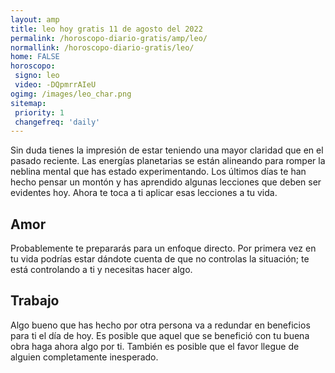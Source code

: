 ```yaml
---
layout: amp
title: leo hoy gratis 11 de agosto del 2022 
permalink: /horoscopo-diario-gratis/amp/leo/
normallink: /horoscopo-diario-gratis/leo/
home: FALSE
horoscopo:
 signo: leo
 video: -DQpmrrAIeU
ogimg: /images/leo_char.png
sitemap:
 priority: 1
 changefreq: 'daily'
---
```



Sin duda tienes la impresión de estar teniendo una mayor claridad que en el pasado reciente. Las energías planetarias se están alineando para romper la neblina mental que has estado experimentando. Los últimos días te han hecho pensar un montón y has aprendido algunas lecciones que deben ser evidentes hoy. Ahora te toca a ti aplicar esas lecciones a tu vida.

## Amor

Probablemente te prepararás para un enfoque directo. Por primera vez en tu vida podrías estar dándote cuenta de que no controlas la situación; te está controlando a ti y necesitas hacer algo.

## Trabajo

Algo bueno que has hecho por otra persona va a redundar en beneficios para ti el día de hoy. Es posible que aquel que se benefició con tu buena obra haga ahora algo por ti. También es posible que el favor llegue de alguien completamente inesperado.